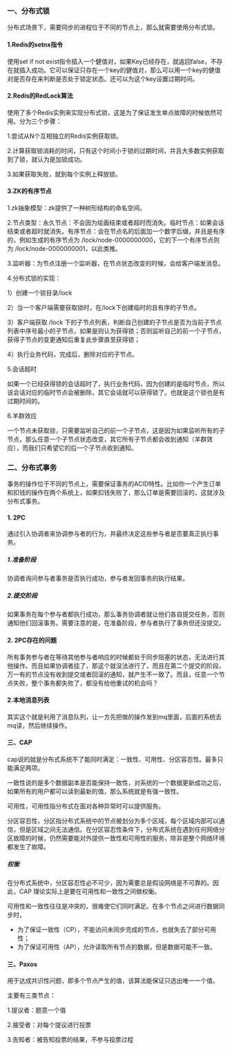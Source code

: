 ### 一、分布式锁

分布式场景下，需要同步的进程位于不同的节点上，那么就需要使用分布式锁。

#### 1.Redis的setnx指令

使用set if not exist指令插入一个健值对，如果Key已经存在，就返回false，不存在就插入成功。它可以保证只存在一个key的健值对，那么可以用一个key的健值对是否存在来判断是否处于锁定状态。还可以为这个key设置过期时间。

#### 2.Redis的RedLock算法

使用了多个Redis实例来实现分布式锁，这是为了保证发生单点故障的时候依然可用。分为三个步骤：

1.尝试从N个互相独立的Redis实例获取锁。

2.计算获取锁消耗的时间，只有这个时间小于锁的过期时间，并且大多数实例获取到了锁，就认为是加锁成功。

3.如果获取失败，就到每个实例上释放锁。

#### 3.ZK的有序节点

1.zk抽象模型：zk提供了一种树形结构的命名空间。

2.节点类型：永久节点：不会因为绘画结束或者超时而消失。临时节点：如果会话结束或者超时就消失。有序节点：会在节点名的后面加一个数字后缀，并且是有序的，例如生成的有序节点为 /lock/node-0000000000，它的下一个有序节点则为 /lock/node-0000000001，以此类推。

3.监听器：为节点注册一个监听器，在节点状态改变的时候，会给客户端发消息。

4.分布式锁的实现：

1）创建一个锁目录/lock

2）当一个客户端需要获取锁时，在/lock下创建临时的且有序的子节点。

3）客户端获取 /lock 下的子节点列表，判断自己创建的子节点是否为当前子节点列表中序号最小的子节点，如果是则认为获得锁；否则监听自己的前一个子节点，获得子节点的变更通知后重复此步骤直至获得锁；

4）执行业务代码，完成后，删除对应的子节点。

5.会话超时

如果一个已经获得锁的会话超时了，执行业务代码，因为创建的是临时节点，所以该会话对应的临时节点会被删除，其它会话就可以获得锁了。也就是这个锁也是有过期时间的。

6.羊群效应

一个节点未获取锁，只需要监听自己的前一个子节点，这是因为如果监听所有的子节点，那么任意一个子节点状态改变，其它所有子节点都会收到通知（羊群效应），而我们只希望它的后一个子节点收到通知。



### 二、分布式事务

事务的操作位于不同的节点上，需要保证事务的ACID特性。比如你一个产生订单和扣钱的操作在两个系统上，如果扣钱失败了，那么订单是需要回滚的，这就涉及分布式事务。

#### 1.   2PC

通过引入协调者来协调参与者的行为，并最终决定这些参与者是否要真正执行事务。

##### 1.准备阶段

协调者询问参与者事务是否执行成功，参与者发回事务的执行结果。

##### 2.提交阶段

如果事务在每个参与者都执行成功，那么事务协调者就让他们各自提交任务，否则通知他们回滚事务。需要注意的是，在准备阶段，参与者执行了事务但还没提交。

#### 2.  2PC存在的问题

所有事务参与者在等待其他参与者响应的时候都处于同步阻塞的状态，无法进行其他操作。而且如果协调者挂了，那这个就没法进行了，而且在第二个提交的阶段，万一有的节点没有收到提交或者回滚的通知，就产生不一致了。而且，任意一个节点失败，整个事务都失败了，都没有给他重试的机会吗？

#### 2.本地消息列表

其实这个就是利用了消息队列，让一方先把做的操作发到mq里面，后面的系统去mq读，然后继续操作。

#### 三、CAP

cap说的就是分布式系统不了能同时满足：一致性、可用性、分区容忍性。最多只能满足两项。

一致性说的是多个数据副本是否能保持一致性，对系统的一个数据更新成功之后，如果所有的用户都可以读到最新的值，那么系统就是有强一致性。

可用性，可用性指分布式在面对各种异常时可以提供服务。

分区容忍性，分区指分布式系统中的节点被划分为多个区域，每个区域内部可以通信，但是区域之间无法通信。在分区容忍性条件下，分布式系统在遇到任何网络分区故障的时候，仍然需要能对外提供一致性和可用性的服务，除非是整个网络环境都发生了故障。

##### 权衡

在分布式系统中，分区容忍性必不可少，因为需要总是假设网络是不可靠的。因此，CAP 理论实际上是要在可用性和一致性之间做权衡。

可用性和一致性往往是冲突的，很难使它们同时满足。在多个节点之间进行数据同步时，

- 为了保证一致性（CP），不能访问未同步完成的节点，也就失去了部分可用性；
- 为了保证可用性（AP），允许读取所有节点的数据，但是数据可能不一致。

#### 三、Paxos

用于达成共识性问题，即多个节点产生的值，该算法能保证只选出唯一一个值。

主要有三类节点：

1.提议者：题意一个值

2.接受者：对每个提议进行投票

3.告知者：被告知投票的结果，不参与投票过程

